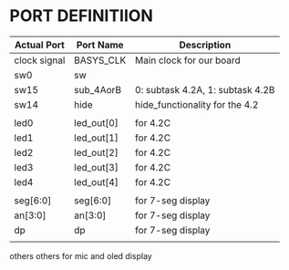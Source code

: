 # PORT DEFINITIION

Actual Port     |   Port Name       |   Description       
----------------|-------------------|---------------
clock signal    |   BASYS_CLK       |   Main clock for our board
sw0             |   sw              |
sw15            |   sub_4AorB       |   0: subtask 4.2A, 1: subtask 4.2B
sw14            |   hide            |   hide_functionality for the 4.2
                |                   |
led0            |   led_out[0]      |   for 4.2C
led1            |   led_out[1]      |   for 4.2C
led2            |   led_out[2]      |   for 4.2C
led3            |   led_out[3]      |   for 4.2C
led4            |   led_out[4]      |   for 4.2C
                |                   |
seg[6:0]        |   seg[6:0]        |   for 7-seg display
an[3:0]         |   an[3:0]         |   for 7-seg display
dp              |   dp              |   for 7-seg display
                |                   |
others              others              for mic and oled display